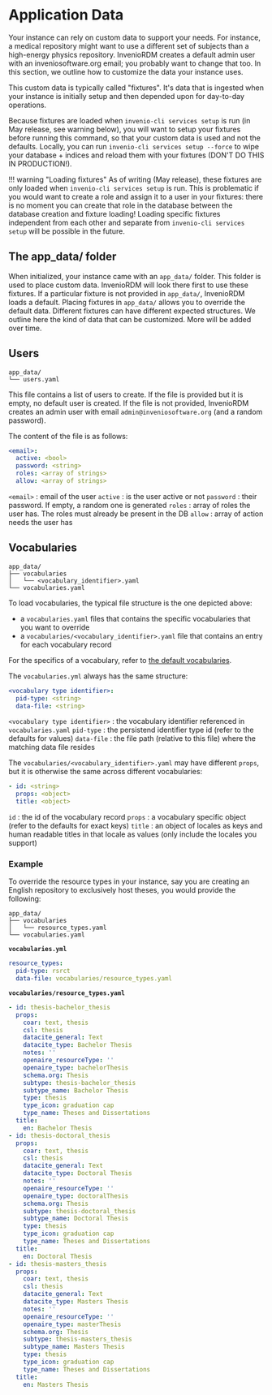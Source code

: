 # Application Data

Your instance can rely on custom data to support your needs. For instance, a medical repository might want to use a different set of subjects than a high-energy physics repository. InvenioRDM creates a default admin user with an inveniosoftware.org email; you probably want to change that too. In this section, we outline how to customize the data your instance uses.

This custom data is typically called "fixtures". It's data that is ingested when your instance is initially setup and then depended upon for day-to-day operations.

Because fixtures are loaded when `invenio-cli services setup` is run (in May release, see warning below), you will want to setup your fixtures before running this command, so that your custom data is used and not the defaults. Locally, you can run `invenio-cli services setup --force` to wipe your database + indices and reload them with your fixtures (DON'T DO THIS IN PRODUCTION!).

!!! warning "Loading fixtures"
    As of writing (May release), these fixtures are only loaded when `invenio-cli services setup` is run. This is problematic if you would want to create a role and assign it to a user in your fixtures: there is no moment you can create that role in the database between the database creation and fixture loading! Loading specific fixtures independent from each other and separate from `invenio-cli services setup` will be possible in the future.

## The app_data/ folder

When initialized, your instance came with an `app_data/` folder. This folder is used to place custom data. InvenioRDM will look there first to use these fixtures. If a particular fixture is not provided in `app_data/`, InvenioRDM loads a default. Placing fixtures in `app_data/` allows you to override the default data. Different fixtures can have different expected structures. We outline here the kind of data that can be customized. More will be added over time.

## Users

```
app_data/
└── users.yaml
```

This file contains a list of users to create. If the file is provided but it is empty, no default user is created. If the file is not provided, InvenioRDM creates an admin user with email `admin@inveniosoftware.org` (and a random password).

The content of the file is as follows:

```yaml
<email>:
  active: <bool>
  password: <string>
  roles: <array of strings>
  allow: <array of strings>
```

`<email>` : email of the user
`active` : is the user active or not
`password` : their password. If empty, a random one is generated
`roles` : array of roles the user has. The roles must already be present in the DB
`allow` : array of action needs the user has

## Vocabularies

```
app_data/
├── vocabularies
│   └── <vocabulary_identifier>.yaml
└── vocabularies.yaml
```

To load vocabularies, the typical file structure is the one depicted above:

- a `vocabularies.yaml` files that contains the specific vocabularies that you want to override
- a `vocabularies/<vocabulary_identifier>.yaml` file that contains an entry for each vocabulary record

For the specifics of a vocabulary, refer to [the default vocabularies](https://github.com/inveniosoftware/invenio-rdm-records/blob/master/invenio_rdm_records/fixtures/data).

The `vocabularies.yml` always has the same structure:

```yaml
<vocabulary type identifier>:
  pid-type: <string>
  data-file: <string>
```

`<vocabulary type identifier>` : the vocabulary identifier referenced in `vocabularies.yaml`
`pid-type` : the persistend identifier type id (refer to the defaults for values)
`data-file` : the file path (relative to this file) where the matching data file resides

The `vocabularies/<vocabulary_identifier>.yaml` may have different `props`, but it is otherwise the same across different vocabularies:

```yaml
- id: <string>
  props: <object>
  title: <object>
```

`id` : the id of the vocabulary record
`props` : a vocabulary specific object (refer to the defaults for exact keys)
`title` : an object of locales as keys and human readable titles in that locale as values (only include the locales you support)


### Example

To override the resource types in your instance, say you are creating an English repository to exclusively host theses, you would provide the following:

```
app_data/
├── vocabularies
│   └── resource_types.yaml
└── vocabularies.yaml
```

**`vocabularies.yml`**

```yaml
resource_types:
  pid-type: rsrct
  data-file: vocabularies/resource_types.yaml
```

**`vocabularies/resource_types.yaml`**

```yaml
- id: thesis-bachelor_thesis
  props:
    coar: text, thesis
    csl: thesis
    datacite_general: Text
    datacite_type: Bachelor Thesis
    notes: ''
    openaire_resourceType: ''
    openaire_type: bachelorThesis
    schema.org: Thesis
    subtype: thesis-bachelor_thesis
    subtype_name: Bachelor Thesis
    type: thesis
    type_icon: graduation cap
    type_name: Theses and Dissertations
  title:
    en: Bachelor Thesis
- id: thesis-doctoral_thesis
  props:
    coar: text, thesis
    csl: thesis
    datacite_general: Text
    datacite_type: Doctoral Thesis
    notes: ''
    openaire_resourceType: ''
    openaire_type: doctoralThesis
    schema.org: Thesis
    subtype: thesis-doctoral_thesis
    subtype_name: Doctoral Thesis
    type: thesis
    type_icon: graduation cap
    type_name: Theses and Dissertations
  title:
    en: Doctoral Thesis
- id: thesis-masters_thesis
  props:
    coar: text, thesis
    csl: thesis
    datacite_general: Text
    datacite_type: Masters Thesis
    notes: ''
    openaire_resourceType: ''
    openaire_type: masterThesis
    schema.org: Thesis
    subtype: thesis-masters_thesis
    subtype_name: Masters Thesis
    type: thesis
    type_icon: graduation cap
    type_name: Theses and Dissertations
  title:
    en: Masters Thesis
```
